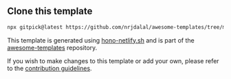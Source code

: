## Clone this template

```bash
npx gitpick@latest https://github.com/nrjdalal/awesome-templates/tree/main/hono-apps/hono-netlify
```

This template is generated using [hono-netlify.sh](https://github.com/nrjdalal/awesome-templates/blob/main/.github/.scripts/hono-netlify.sh) and is part of the [awesome-templates](https://github.com/nrjdalal/awesome-templates) repository.

If you wish to make changes to this template or add your own, please refer to the [contribution guidelines](https://github.com/nrjdalal/awesome-templates?tab=readme-ov-file#contributing).


